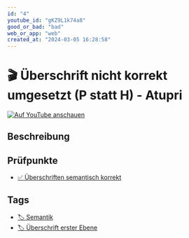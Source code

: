 ```yaml
---
id: "4"
youtube_id: "gKZ9L1k74a8"
good_or_bad: "bad"
web_or_app: "web"
created_at: "2024-03-05 16:28:58"
---
```


# 🎬 Überschrift nicht korrekt umgesetzt (P statt H) - Atupri

[![Auf YouTube anschauen](https://img.youtube.com/vi/gKZ9L1k74a8/sddefault.jpg)](https://youtu.be/gKZ9L1k74a8)

## Beschreibung



## Prüfpunkte

- [✅ Überschriften semantisch korrekt](/wcag/1.3.1a-ueberschriften-struktur/ueberschriften-semantisch-korrekt)

## Tags

- [🏷️ Semantik](/tags/techniken/semantik)
- [🏷️ Überschrift erster Ebene](/tags/techniken/ueberschriften/ueberschrift-erster-ebene)